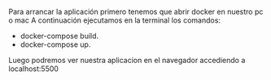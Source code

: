 Para arrancar la aplicación primero tenemos que abrir docker en nuestro pc o mac
A continuación ejecutamos en la terminal los comandos:
- docker-compose build.
- docker-compose up.

Luego podremos ver nuestra aplicacion en el navegador accediendo a localhost:5500
